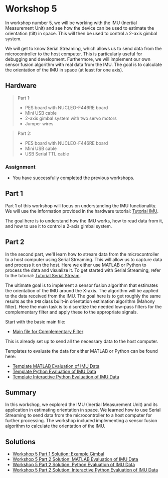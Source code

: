 <!-- link list -->
[0]: https://os.mbed.com/platforms/ST-Nucleo-F446RE/

# Workshop 5

In workshop number 5, we will be working with the IMU (Inertial Measurement Unit) and see how the device can be used to estimate the orientation (tilt) in space. This will then be used to control a 2-axis gimbal system.

We will get to know Serial Streaming, which allows us to send data from the microcontroller to the host computer. This is particularly useful for debugging and development. Furthermore, we will implement our own sensor fusion algorithm with real data from the IMU. The goal is to calculate the orientation of the IMU in space (at least for one axis).

## Hardware

>Part 1:
> - PES board with NUCLEO-F446RE board
> - Mini USB cable
> - 2-axis gimbal system with two servo motors
> - Jumper wires

>Part 2:
> - PES board with NUCLEO-F446RE board
> - Mini USB cable
> - USB Serial TTL cable

### Assignment

- You have successfully completed the previous workshops.

## Part 1

Part 1 of this workshop will focus on understanding the IMU functionality. We will use the information provided in the hardware tutorial: [Tutorial IMU](imu.md).

The goal here is to understand how the IMU works, how to read data from it, and how to use it to control a 2-axis gimbal system.

## Part 2

In the second part, we'll learn how to stream data from the microcontroller to a host computer using Serial Streaming. This will allow us to capture data and process it on the host. Here we either use MATLAB or Python to process the data and visualize it. To get started with Serial Streaming, refer to the tutorial: [Tutorial Serial Stream](serial_stream.md).

The ultimate goal is to implement a sensor fusion algorithm that estimates the orientation of the IMU around the X-axis. The algorithm will be applied to the data received from the IMU. The goal here is to get roughly the same results as the ``IMU`` class built-in orientation estimation algorithm (Mahony filter). Here the main task is to discretize the needed low-pass filters for the complementary filter and apply these to the appropriate signals.

Start with the basic main file:

- [Main file for Complementary Filter](../solutions/main_comp_filter.cpp)

This is already set up to send all the necessary data to the host computer.

Templates to evaluate the data for either MATLAB or Python can be found here:

- [Template MATLAB Evaluation of IMU Data](../templates/matlab/serial_stream_comp_filter.m)
- [Template Python Evaluation of IMU Data](../templates/python/serial_stream_comp_filter.py)
- [Template Interactive Python Evaluation of IMU Data](../templates/python/serial_stream_comp_filter.ipynb)

## Summary

In this workshop, we explored the IMU (Inertial Measurement Unit) and its application in estimating orientation in space. We learned how to use Serial Streaming to send data from the microcontroller to a host computer for further processing. The workshop included implementing a sensor fusion algorithm to calculate the orientation of the IMU.

## Solutions

- [Workshop 5 Part 1 Solution: Example Gimbal](../solutions/main_gimbal.cpp)
- [Workshop 5 Part 2 Solution: MATLAB Evaluation of IMU Data](../matlab/serial_stream_comp_filter.m)
- [Workshop 5 Part 2 Solution: Python Evaluation of IMU Data](../python/serial_stream_comp_filter.py)
- [Workshop 5 Part 2 Solution: Interactive Python Evaluation of IMU Data](../python/serial_stream_comp_filter.ipynb)
